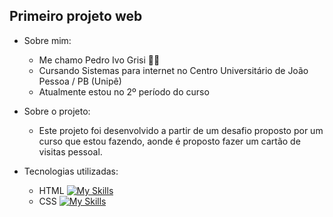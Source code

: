 

## Primeiro projeto web

- Sobre mim:
  - Me chamo Pedro Ivo Grisi :man_technologist:
  - Cursando Sistemas para internet no Centro Universitário de João Pessoa / PB (Unipê)
  - Atualmente estou no 2º período do curso

- Sobre o projeto:
  - Este projeto foi desenvolvido a partir de um desafio proposto por um curso que estou fazendo, aonde é proposto fazer um cartão de visitas pessoal.

- Tecnologias utilizadas:
  - HTML [![My Skills](https://skills.thijs.gg/icons?i=html)](https://skills.thijs.gg)
  - CSS [![My Skills](https://skills.thijs.gg/icons?i=css)](https://skills.thijs.gg)
  



